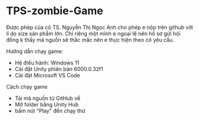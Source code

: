 # TPS-zombie-Game
Được phép của cô TS. Nguyễn Thị Ngọc Anh cho phép e nộp trên github với lí do size sản phẩm lớn. Chỉ riêng một mình e ngoại lệ nên hồ sơ gửi hội đồng k thấy mã nguồn sẽ thắc mắc nên e thực hiện theo cô yêu cầu.

Hướng dẫn chạy game:
- Hệ điều hành: Windows 11
- Cài đặt Unity phiên bản 6000.0.32f1
- Cài đặt Microsoft VS Code

Cách chạy game
- Tải mã nguồn từ GitHub về
- Mở folder bằng Unity Hub
- bấm nút "Play" đển chạy thử


